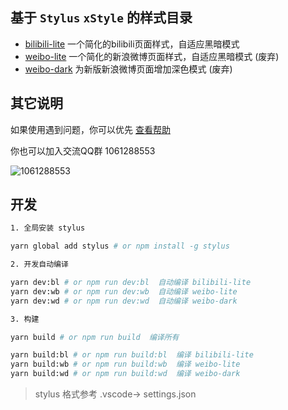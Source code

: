 ## 基于 `Stylus` `xStyle` 的样式目录

- [bilibili-lite](bilibili-lite/README.md) 一个简化的bilibili页面样式，自适应黑暗模式
- [weibo-lite](weibo-lite/README.md) 一个简化的新浪微博页面样式，自适应黑暗模式 (废弃)
- [weibo-dark](weibo-dark/README.md) 为新版新浪微博页面增加深色模式 (废弃)

## 其它说明

如果使用遇到问题，你可以优先 [查看帮助](./help.md)

你也可以加入交流QQ群 1061288553

![1061288553](https://i.loli.net/2020/03/28/agCTnyh2ZRDsQm3.jpg)

## 开发

``` sh
1. 全局安装 stylus

yarn global add stylus # or npm install -g stylus

2. 开发自动编译

yarn dev:bl # or npm run dev:bl  自动编译 bilibili-lite
yarn dev:wb # or npm run dev:wb  自动编译 weibo-lite
yarn dev:wd # or npm run dev:wd  自动编译 weibo-dark

3. 构建

yarn build # or npm run build  编译所有

yarn build:bl # or npm run build:bl  编译 bilibili-lite
yarn build:wb # or npm run build:wb  编译 weibo-lite
yarn build:wd # or npm run build:wd  编译 weibo-dark
```

> stylus 格式参考 .vscode-> settings.json
